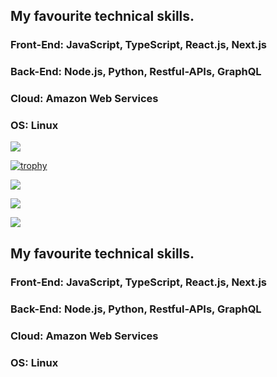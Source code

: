 ## My favourite technical skills.

### Front-End: JavaScript, TypeScript, React.js, Next.js
### Back-End: Node.js, Python, Restful-APIs, GraphQL
### Cloud: Amazon Web Services
### OS: Linux

<!-- 
- 🔭 I’m currently working on ...
- 🌱 I’m currently learning ...
- 👯 I’m looking to collaborate on ...
- 🤔 I’m looking for help with ...
- 💬 Ask me about ...
- 📫 How to reach me: ...
- 😄 Pronouns: ...
- ⚡ Fun fact: ... 
-->

![](https://github-profile-summary-cards.vercel.app/api/cards/profile-details?username=hiro9108&theme=solarized_dark)


<!-- <p align="left"> 

  <img alt="github stats" height="250px" src="https://github-readme-stats.vercel.app/api?username=hiro9108&count_private=true&show_icons=true&show_icons=true&theme=onedark" />

  <img alt="Top Langs" height="250px" src="https://github-readme-stats.vercel.app/api/top-langs/?username=hiro9108&layout=compact&langs_count=10&count_private=true&show_icons=true&show_icons=true&theme=onedark" />
</p> -->

[![trophy](https://github-profile-trophy.vercel.app/?username=hiro9108&theme=gruvbox)](https://github.com/ryo-ma/github-profile-trophy)

[![](https://raw.githubusercontent.com/hiro9108/hiro9108/master/profile-summary-card-output/dracula/0-profile-details.svg)](https://github.com/vn7n24fzkq/github-profile-summary-cards)

[![](https://raw.githubusercontent.com/hiro9108/hiro9108/master/profile-summary-card-output/dracula/1-repos-per-language.svg)](https://github.com/vn7n24fzkq/github-profile-summary-cards)

[![](https://raw.githubusercontent.com/hiro9108/hiro9108/master/profile-summary-card-output/dracula/2-most-commit-language.svg)](https://github.com/vn7n24fzkq/github-profile-summary-cards)


## My favourite technical skills.

### Front-End: JavaScript, TypeScript, React.js, Next.js
### Back-End: Node.js, Python, Restful-APIs, GraphQL
### Cloud: Amazon Web Services
### OS: Linux
